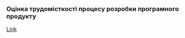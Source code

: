 ### Оцінка трудомісткості процесу розробки програмного продукту
[Link](https://docs.google.com/spreadsheets/d/1UJJ4V--Ml6Mz3jZUcWqt1e5OZSuWU8xjcmMuA444ILo/edit?usp=sharing)
